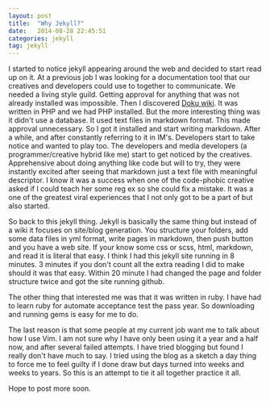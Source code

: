 ```yaml
---
layout: post
title:  "Why Jekyll?"
date:   2014-08-28 22:45:51
categories: jekyll 
tag: jekyll
---
```


I started to notice jekyll appearing around the web and decided to start read up on it. At a previous job I was looking for a documentation tool that our creatives and developers could use to together to communicate. We needed a living style guild. Getting approval for anything that was not already installed was impossible. Then I discovered [Doku wiki](https://www.dokuwiki.org/dokuwiki). It was written in PHP and we had PHP installed. But the more interesting thing was it didn't use a database. It used text files in markdown format. This made approval unnecessary. So I got it installed and start writing markdown. After a while, and after constantly referring to it in IM's. Developers start to take notice and wanted to play too. The developers and media developers (a programmer/creative hybrid like me) start to get noticed by the creatives. Apprehensive about doing anything like code but will to try, they were instantly excited after seeing that markdown just a text file with meaningful descriptor. I know it was a success when one of the code-phobic creative asked if I could teach her some reg ex so she could fix a mistake. It was a one of the greatest viral experiences that I not only got to be a part of but also started. 

So back to this jekyll thing. Jekyll is basically the same thing but instead of a wiki it focuses on site/blog generation. You structure your folders, add some data files in yml format, write pages in markdown, then push button and you have a web site. If your know some css or scss, html, markdown, and read it is literal that easy. I think I had this jekyll site running in 8 minutes. 3 minutes if you don't count all the extra reading I did to make should it was that easy. Within 20 minute I had changed the page and folder structure twice and got the site running github.

The other thing that interested me was that it was written in ruby. I have had to learn ruby for automate acceptance test the pass year. So downloading and running gems is easy for me to do.

The last reason is that some people at my current job want me to talk about how
I use Vim. I am not sure why I have only been using it a year and a half now,
and after several failed attempts. I have tried blogging but found I really
don't have much to say. I tried using the blog as a sketch a day thing to force
me to feel guilty if I done draw but days turned into weeks and weeks to years.
So this is an attempt to tie it all together practice it all.

Hope to post more soon.
